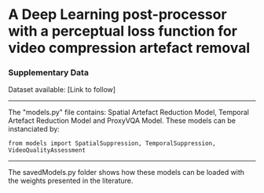 # A Deep Learning post-processor with a perceptual loss function for video compression artefact removal
### Supplementary Data

Dataset available: [Link to follow]

---

The "models.py" file contains: Spatial Artefact Reduction Model, Temporal Artefact Reduction Model and ProxyVQA Model. 
These models can be instanciated by:

```
from models import SpatialSuppression, TemporalSuppression, VideoQualityAssessment
```

--- 

The savedModels.py folder shows how these models can be loaded with the weights presented in the literature. 
